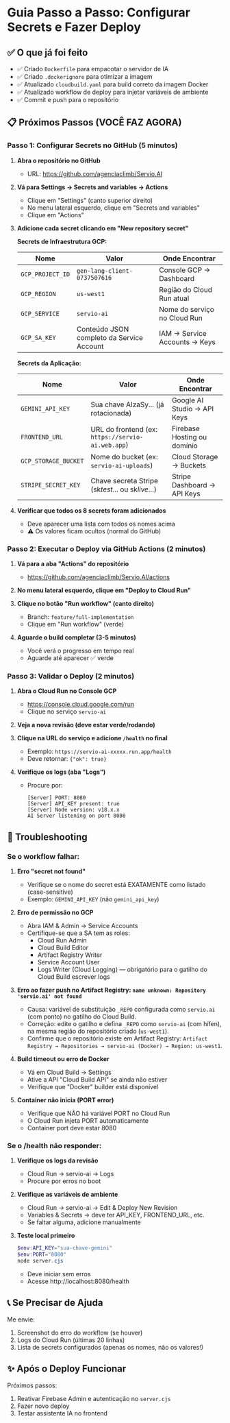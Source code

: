 # Guia Passo a Passo: Configurar Secrets e Fazer Deploy

## ✅ O que já foi feito

- ✅ Criado `Dockerfile` para empacotar o servidor de IA
- ✅ Criado `.dockerignore` para otimizar a imagem
- ✅ Atualizado `cloudbuild.yaml` para build correto da imagem Docker
- ✅ Atualizado workflow de deploy para injetar variáveis de ambiente
- ✅ Commit e push para o repositório

## 📋 Próximos Passos (VOCÊ FAZ AGORA)

### Passo 1: Configurar Secrets no GitHub (5 minutos)

1. **Abra o repositório no GitHub**
   - URL: https://github.com/agenciaclimb/Servio.AI

2. **Vá para Settings → Secrets and variables → Actions**
   - Clique em "Settings" (canto superior direito)
   - No menu lateral esquerdo, clique em "Secrets and variables"
   - Clique em "Actions"

3. **Adicione cada secret clicando em "New repository secret"**

   **Secrets de Infraestrutura GCP:**

   | Nome             | Valor                                     | Onde Encontrar                |
   | ---------------- | ----------------------------------------- | ----------------------------- |
   | `GCP_PROJECT_ID` | `gen-lang-client-0737507616`              | Console GCP → Dashboard       |
   | `GCP_REGION`     | `us-west1`                                | Região do Cloud Run atual     |
   | `GCP_SERVICE`    | `servio-ai`                               | Nome do serviço no Cloud Run  |
   | `GCP_SA_KEY`     | Conteúdo JSON completo da Service Account | IAM → Service Accounts → Keys |

   **Secrets da Aplicação:**

   | Nome                 | Valor                                             | Onde Encontrar              |
   | -------------------- | ------------------------------------------------- | --------------------------- |
   | `GEMINI_API_KEY`     | Sua chave AIzaSy... (já rotacionada)              | Google AI Studio → API Keys |
   | `FRONTEND_URL`       | URL do frontend (ex: `https://servio-ai.web.app`) | Firebase Hosting ou domínio |
   | `GCP_STORAGE_BUCKET` | Nome do bucket (ex: `servio-ai-uploads`)          | Cloud Storage → Buckets     |
   | `STRIPE_SECRET_KEY`  | Chave secreta Stripe (sk*test*... ou sk*live*...) | Stripe Dashboard → API Keys |

4. **Verificar que todos os 8 secrets foram adicionados**
   - Deve aparecer uma lista com todos os nomes acima
   - ⚠️ Os valores ficam ocultos (normal do GitHub)

### Passo 2: Executar o Deploy via GitHub Actions (2 minutos)

1. **Vá para a aba "Actions" do repositório**
   - https://github.com/agenciaclimb/Servio.AI/actions

2. **No menu lateral esquerdo, clique em "Deploy to Cloud Run"**

3. **Clique no botão "Run workflow" (canto direito)**
   - Branch: `feature/full-implementation`
   - Clique em "Run workflow" (verde)

4. **Aguarde o build completar (3-5 minutos)**
   - Você verá o progresso em tempo real
   - Aguarde até aparecer ✅ verde

### Passo 3: Validar o Deploy (2 minutos)

1. **Abra o Cloud Run no Console GCP**
   - https://console.cloud.google.com/run
   - Clique no serviço `servio-ai`

2. **Veja a nova revisão (deve estar verde/rodando)**

3. **Clique na URL do serviço e adicione `/health` no final**
   - Exemplo: `https://servio-ai-xxxxx.run.app/health`
   - Deve retornar: `{"ok": true}`

4. **Verifique os logs (aba "Logs")**
   - Procure por:
     ```
     [Server] PORT: 8080
     [Server] API_KEY present: true
     [Server] Node version: v18.x.x
     AI Server listening on port 8080
     ```

## 🚨 Troubleshooting

### Se o workflow falhar:

1. **Erro "secret not found"**
   - Verifique se o nome do secret está EXATAMENTE como listado (case-sensitive)
   - Exemplo: `GEMINI_API_KEY` (não `gemini_api_key`)

2. **Erro de permissão no GCP**
   - Abra IAM & Admin → Service Accounts
   - Certifique-se que a SA tem as roles:
     - Cloud Run Admin
     - Cloud Build Editor
     - Artifact Registry Writer
     - Service Account User
     - Logs Writer (Cloud Logging) — obrigatório para o gatilho do Cloud Build escrever logs

3. **Erro ao fazer push no Artifact Registry: `name unknown: Repository 'servio.ai' not found`**
   - Causa: variável de substituição `_REPO` configurada como `servio.ai` (com ponto) no gatilho do Cloud Build.
   - Correção: edite o gatilho e defina `_REPO` como `servio-ai` (com hífen), na mesma região do repositório criado (`us-west1`).
   - Confirme que o repositório existe em Artifact Registry: `Artifact Registry → Repositories → servio-ai (Docker) → Region: us-west1`.

4. **Build timeout ou erro de Docker**
   - Vá em Cloud Build → Settings
   - Ative a API "Cloud Build API" se ainda não estiver
   - Verifique que "Docker" builder está disponível

5. **Container não inicia (PORT error)**
   - Verifique que NÃO há variável PORT no Cloud Run
   - O Cloud Run injeta PORT automaticamente
   - Container port deve estar 8080

### Se o /health não responder:

1. **Verifique os logs da revisão**
   - Cloud Run → servio-ai → Logs
   - Procure por erros no boot

2. **Verifique as variáveis de ambiente**
   - Cloud Run → servio-ai → Edit & Deploy New Revision
   - Variables & Secrets → deve ter API_KEY, FRONTEND_URL, etc.
   - Se faltar alguma, adicione manualmente

3. **Teste local primeiro**

   ```powershell
   $env:API_KEY="sua-chave-gemini"
   $env:PORT="8080"
   node server.cjs
   ```

   - Deve iniciar sem erros
   - Acesse http://localhost:8080/health

## 📞 Se Precisar de Ajuda

Me envie:

1. Screenshot do erro do workflow (se houver)
2. Logs do Cloud Run (últimas 20 linhas)
3. Lista de secrets configurados (apenas os nomes, não os valores!)

## ✨ Após o Deploy Funcionar

Próximos passos:

1. Reativar Firebase Admin e autenticação no `server.cjs`
2. Fazer novo deploy
3. Testar assistente IA no frontend
